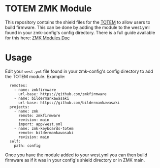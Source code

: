 # TOTEM ZMK Module

This repository contains the shield files for the [TOTEM](https://github.com/GEIGEIGEIST/TOTEM) to allow users to build firmware. This can be done by adding the module to the west.yml found in your zmk-config's config directory. There is a full guide available for this here: [ZMK Modules Doc](https://zmk.dev/docs/features/modules)

# Usage

Edit your `west.yml` file found in your zmk-config's config directory to add the TOTEM module. Example:

```manifest:
  remotes:
    - name: zmkfirmware
      url-base: https://github.com/zmkfirmware
    - name: bildermankawasaki
      url-base: https://github.com/bildermankawasaki
  projects:
    - name: zmk
      remote: zmkfirmware
      revision: main
      import: app/west.yml
    - name: zmk-keyboards-totem
      remote: bildermankawasaki
      revision: main
  self:
    path: config
```

Once you have the module added to your west.yml you can then build firmware as if it was in your config's shield directory or in ZMK main.
